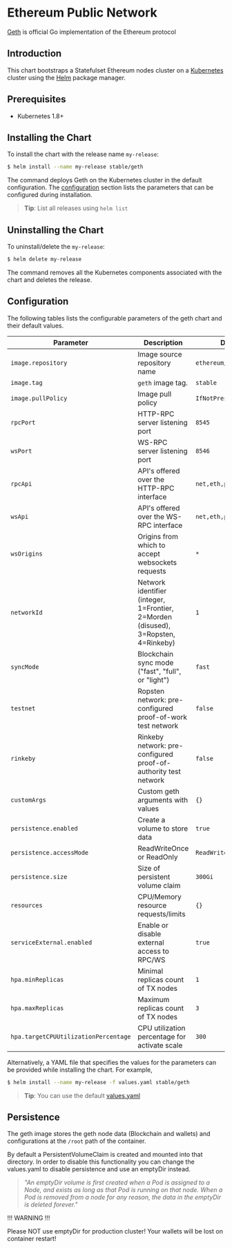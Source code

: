 # Ethereum Public Network

[Geth](https://geth.ethereum.org) is official Go implementation of the Ethereum protocol

## Introduction

This chart bootstraps a Statefulset Ethereum nodes cluster on a [Kubernetes](http://kubernetes.io) cluster using the [Helm](https://helm.sh) package manager.

## Prerequisites

- Kubernetes 1.8+

## Installing the Chart
To install the chart with the release name `my-release`:

```bash
$ helm install --name my-release stable/geth
```

The command deploys Geth on the Kubernetes cluster in the default configuration.
The [configuration](#configuration) section lists the parameters that can be configured during installation.

> **Tip**: List all releases using `helm list`

## Uninstalling the Chart

To uninstall/delete the `my-release`:

```bash
$ helm delete my-release
```

The command removes all the Kubernetes components associated with the chart and deletes the release.

## Configuration

The following tables lists the configurable parameters of the geth chart and their default values.

  Parameter                | Description                                                                         | Default
---------------------------|-------------------------------------------------------------------------------------|--------
`image.repository`         | Image source repository name                                                        | `ethereum/client-go`
`image.tag`                | `geth` image tag.                                                                   | `stable`
`image.pullPolicy`         | Image pull policy                                                                   | `IfNotPresent`
`rpcPort`                  | HTTP-RPC server listening port                                                      | `8545`
`wsPort`                   | WS-RPC server listening port                                                        | `8546`
`rpcApi`                   | API's offered over the HTTP-RPC interface                                           | `net,eth,personal,web3`
`wsApi`                    | API's offered over the WS-RPC interface                                             | `net,eth,personal,web3`
`wsOrigins`                | Origins from which to accept websockets requests                                    | `*`
`networkId`                | Network identifier (integer, 1=Frontier, 2=Morden (disused), 3=Ropsten, 4=Rinkeby)  | `1`
`syncMode`                 | Blockchain sync mode ("fast", "full", or "light")                                   | `fast`
`testnet`                  | Ropsten network: pre-configured proof-of-work test network                          | `false`
`rinkeby`                  | Rinkeby network: pre-configured proof-of-authority test network                     | `false`
`customArgs`               | Custom geth arguments with values                                                   | `{}`
`persistence.enabled`      | Create a volume to store data                                                       | `true`
`persistence.accessMode`   | ReadWriteOnce or ReadOnly                                                           | `ReadWriteOnce`
`persistence.size`         | Size of persistent volume claim                                                     | `300Gi`
`resources`                | CPU/Memory resource requests/limits                                                 | `{}`
`serviceExternal.enabled`  | Enable or disable external access to RPC/WS                                         | `true`
`hpa.minReplicas`          | Minimal replicas count of TX nodes                                                  | `1`
`hpa.maxReplicas`          | Maximum replicas count of TX nodes                                                  | `3`
`hpa.targetCPUUtilizationPercentage`| CPU utilization percentage for activate scale                              | `300`


Alternatively, a YAML file that specifies the values for the parameters can be provided while installing the chart. For example,

```bash
$ helm install --name my-release -f values.yaml stable/geth
```

> **Tip**: You can use the default [values.yaml](values.yaml)

## Persistence

The geth image stores the geth node data (Blockchain and wallets) and configurations at the `/root` path of the container.

By default a PersistentVolumeClaim is created and mounted into that directory. In order to disable this functionality
you can change the values.yaml to disable persistence and use an emptyDir instead.

> *"An emptyDir volume is first created when a Pod is assigned to a Node, and exists as long as that Pod is running on that node. When a Pod is removed from a node for any reason, the data in the emptyDir is deleted forever."*

!!! WARNING !!!

Please NOT use emptyDir for production cluster! Your wallets will be lost on container restart!

